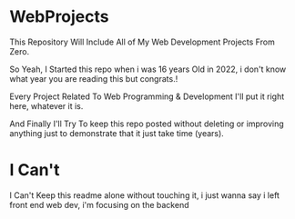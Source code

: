 # WebProjects
This Repository Will Include All of My Web Development Projects From Zero.

So Yeah, I Started this repo when i was 16 years Old in 2022, i don't know what year you are reading this but congrats.!

Every Project Related To Web Programming & Development I'll put it right here, whatever it is.

And Finally I'll Try To keep this repo posted without deleting or improving anything just to demonstrate that it just take time (years).


# I Can't
I Can't Keep this readme alone without touching it, i just wanna say i left front end web dev, i'm focusing on the backend
